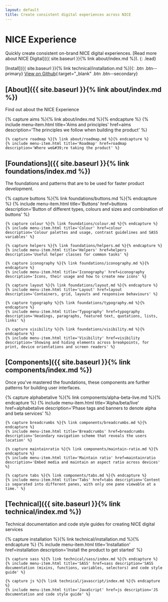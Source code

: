 ```yaml
---
layout: default
title: Create consistent digital experiences across NICE
---
```


# NICE Experience

Quickly create consistent on-brand NICE digital experiences. [Read more about NICE Digital]({{ site.baseurl }}{% link about/index.md %}).
{: .lead}

[Install]({{ site.baseurl }}{% link technical/installation.md %}){: .btn .btn--primary} [View on Github](https://github.com/nhsevidence/NICE-Experience){:target="_blank" .btn .btn--secondary}


## [About]({{ site.baseurl }}{% link about/index.md %})

Find out about the NICE Experience

<div class="grid">
    {% capture aims %}{% link about/index.md %}{% endcapture %}
    {% include menu-item.html title='Aims and principles' href=aims description='The principles we follow when building the product' %}

    {% capture roadmap %}{% link about/roadmap.md %}{% endcapture %}
    {% include menu-item.html title='Roadmap' href=roadmap description='Where we&#39;re taking the product' %}
</div>


## [Foundations]({{ site.baseurl }}{% link foundations/index.md %})

The foundations and patterns that are to be used for faster product development.

<div class="grid">
    {% capture buttons %}{% link foundations/buttons.md %}{% endcapture %}
    {% include menu-item.html title='Buttons' href=buttons description='Button of different types, colours and sizes and combination of buttons' %}

    {% capture colour %}{% link foundations/colour.md %}{% endcapture %}
    {% include menu-item.html title='Colour' href=colour description='Colour palettes and usage, contrast guidelines and SASS variables' %}

    {% capture helpers %}{% link foundations/helpers.md %}{% endcapture %}
    {% include menu-item.html title='Helpers' href=helpers description='Useful helper classes for common tasks' %}

    {% capture iconography %}{% link foundations/iconography.md %}{% endcapture %}
    {% include menu-item.html title='Iconography' href=iconography description='Icons, their usage and how to create new icons' %}

    {% capture layout %}{% link foundations/layout.md %}{% endcapture %}
    {% include menu-item.html title='Layout' href=layout description='Containers, grid, layouts and responsive behaviours' %}

    {% capture typography %}{% link foundations/typography.md %}{% endcapture %}
    {% include menu-item.html title='Typography' href=typography description='Headings, paragraphs, featured text, quotations, lists, links' %}

    {% capture visibility %}{% link foundations/visibility.md %}{% endcapture %}
    {% include menu-item.html title='Visibility' href=visibility description='Showing and hiding elements across breakpoints, for print, device orientations and screen readers' %}
</div>


## [Components]({{ site.baseurl }}{% link components/index.md %})

Once you've mastered the foundations, these components are further patterns for building user interfaces.

<div class="grid">
    {% capture alphabetalive %}{% link components/alpha-beta-live.md %}{% endcapture %}
    {% include menu-item.html title='Alpha/beta/live' href=alphabetalive description='Phase tags and banners to denote alpha and beta services' %}

    {% capture breadcrumbs %}{% link components/breadcrumbs.md %}{% endcapture %}
    {% include menu-item.html title='Breadcrumbs' href=breadcrumbs description='Secondary navigation scheme that reveals the users location' %}

    {% capture maintainratio %}{% link components/maintain-ratio.md %}{% endcapture %}
    {% include menu-item.html title='Maintain ratio' href=maintainratio description='Embed media and maintain an aspect ratio across devices' %}

    {% capture tabs %}{% link components/tabs.md %}{% endcapture %}
    {% include menu-item.html title='Tabs' href=tabs description='Content is separated into different panes, with only one pane viewable at a time.' %}
</div>


## [Technical]({{ site.baseurl }}{% link technical/index.md %})

Technical documentation and code style guides for creating NICE digital services

<div class="grid">
    {% capture installation %}{% link technical/installation.md %}{% endcapture %}
    {% include menu-item.html title='Installation' href=installation description='Install the product to get started' %}

    {% capture sass %}{% link technical/sass/index.md %}{% endcapture %}
    {% include menu-item.html title='SASS' href=sass description='SASS documentation (mixins, functions, variables, selectors) and code style guide' %}

    {% capture js %}{% link technical/javascript/index.md %}{% endcapture %}
    {% include menu-item.html title='JavaScript' href=js description='JS documentation and code style guide' %}
</div>